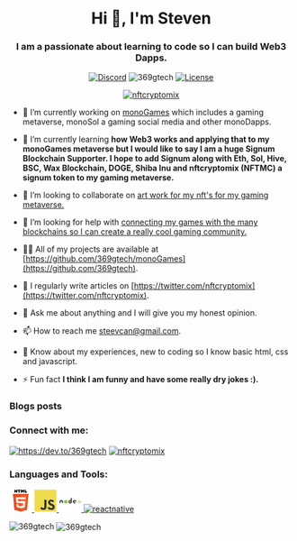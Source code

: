 <h1 align="center">Hi 👋, I'm Steven</h1>
<h3 align="center">I am a passionate about learning to code so I can build Web3 Dapps.</h3>

<p align="center"> 
<a href="https://discord.gg/GUPh9PK8"><img src="https://img.shields.io/static/v1?logo=discord&label=&message=Discord&color=36393f&style=flat-square" alt="Discord"></a>
<img src="https://komarev.com/ghpvc/?username=369gtech&label=Profile%20Views&color=brightgreen&style=flat" alt="369gtech" />
<a href="https://github.com/369gtech/MIT-License/blob/main/LICENSE"><img src="https://img.shields.io/github/license/antonkomarev/github-profile-views-counter.svg?&color=green&style=flat-square" alt="License"></a>
</p>
<p align="center"> <a href="https://twitter.com/nftcryptomix" target="blank"><img src="https://img.shields.io/twitter/follow/nftcryptomix?logo=twitter&style=for-the-badge" alt="nftcryptomix" /></a> </p>

- 🔭 I’m currently working on [monoGames](https://github.com/369gtech/monoGames) which includes a gaming metaverse, monoSol a gaming social media and other monoDapps.

- 🌱 I’m currently learning **how Web3 works and applying that to my monoGames metaverse but I would like to say I am a huge Signum Blockchain Supporter. I hope to add Signum along with Eth, Sol, Hive, BSC, Wax Blockchain, DOGE, Shiba Inu and nftcryptomix (NFTMC) a signum token to my gaming metaverse.**

- 👯 I’m looking to collaborate on [art work for my nft's for my gaming metaverse.](https://github.com/369gtech)

- 🤝 I’m looking for help with [connecting my games with the many blockchains so I can create a really cool gaming community.](https://github.com/369gtech)

- 👨‍💻 All of my projects are available at [https://github.com/369gtech/monoGames](https://github.com/369gtech).

- 📝 I regularly write articles on [https://twitter.com/nftcryptomix](https://twitter.com/nftcryptomix).

- 💬 Ask me about anything and I will give you my honest opinion.

- 📫 How to reach me steevcan@gmail.com.

- 📄 Know about my experiences, new to coding so I know basic html, css and javascript.

- ⚡ Fun fact **I think I am funny and have some really dry jokes :).**

### Blogs posts
<!-- BLOG-POST-LIST:START -->
<!-- BLOG-POST-LIST:END -->

<h3 align="left">Connect with me:</h3>
<p align="left">
<a href="https://dev.to/https://dev.to/369gtech" target="blank"><img align="center" src="https://raw.githubusercontent.com/rahuldkjain/github-profile-readme-generator/master/src/images/icons/Social/devto.svg" alt="https://dev.to/369gtech" height="30" width="40" /></a>
<a href="https://twitter.com/nftcryptomix" target="blank"><img align="center" src="https://raw.githubusercontent.com/rahuldkjain/github-profile-readme-generator/master/src/images/icons/Social/twitter.svg" alt="nftcryptomix" height="30" width="40" /></a>
</p>

<h3 align="left">Languages and Tools:</h3>
<p align="left"> <a href="https://www.w3.org/html/" target="_blank" rel="noreferrer"> <img src="https://raw.githubusercontent.com/devicons/devicon/master/icons/html5/html5-original-wordmark.svg" alt="html5" width="40" height="40"/> </a> <a href="https://developer.mozilla.org/en-US/docs/Web/JavaScript" target="_blank" rel="noreferrer"> <img src="https://raw.githubusercontent.com/devicons/devicon/master/icons/javascript/javascript-original.svg" alt="javascript" width="40" height="40"/> </a> <a href="https://nodejs.org" target="_blank" rel="noreferrer"> <img src="https://raw.githubusercontent.com/devicons/devicon/master/icons/nodejs/nodejs-original-wordmark.svg" alt="nodejs" width="40" height="40"/> </a> <a href="https://reactnative.dev/" target="_blank" rel="noreferrer"> <img src="https://reactnative.dev/img/header_logo.svg" alt="reactnative" width="40" height="40"/> </a> </p>

<p><img align="left" src="https://github-readme-stats.vercel.app/api/top-langs?username=369gtech&show_icons=true&locale=en&layout=compact" alt="369gtech" /></p>

<p>&nbsp;<img align="center" src="https://github-readme-stats.vercel.app/api?username=369gtech&show_icons=true&locale=en" alt="369gtech" /></p>
